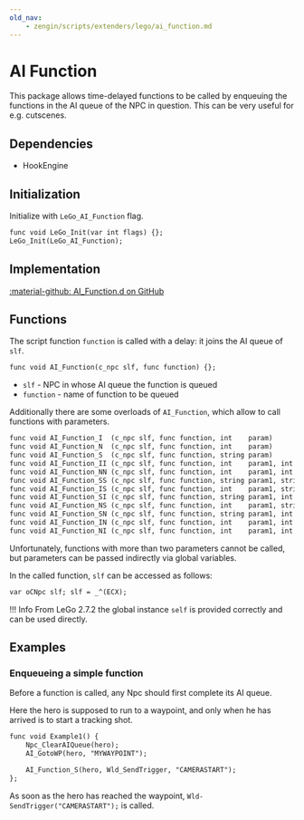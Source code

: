 ```yaml
---
old_nav:
    - zengin/scripts/extenders/lego/ai_function.md
---
```

# AI Function
This package allows time-delayed functions to be called by enqueuing the functions in the AI queue of the NPC in question. This can be very useful for e.g. cutscenes.

## Dependencies

- HookEngine

## Initialization
Initialize with `LeGo_AI_Function` flag.
```dae
func void LeGo_Init(var int flags) {};
LeGo_Init(LeGo_AI_Function);
```
## Implementation
[:material-github: AI_Function.d on GitHub](https://github.com/Lehona/LeGo/blob/dev/AI_Function.d)

## Functions
The script function `function` is called with a delay: it joins the AI queue of `slf`.
```dae
func void AI_Function(c_npc slf, func function) {};
```

- `slf` - NPC in whose AI queue the function is queued
- `function` - name of function to be queued

Additionally there are some overloads of `AI_Function`, which allow to call functions with parameters.
```dae
func void AI_Function_I  (c_npc slf, func function, int    param)                 {}; //Int
func void AI_Function_N  (c_npc slf, func function, int    param)                 {}; //Instance (e.g. NPC)
func void AI_Function_S  (c_npc slf, func function, string param)                 {}; //String
func void AI_Function_II (c_npc slf, func function, int    param1, int    param2) {}; // Int, Int
func void AI_Function_NN (c_npc slf, func function, int    param1, int    param2) {}; // Instance, Instance
func void AI_Function_SS (c_npc slf, func function, string param1, string param2) {}; //String, String
func void AI_Function_IS (c_npc slf, func function, int    param1, string param2) {}; //Int, String
func void AI_Function_SI (c_npc slf, func function, string param1, int    param2) {}; //String, Int
func void AI_Function_NS (c_npc slf, func function, int    param1, string param2) {}; //Instance, String
func void AI_Function_SN (c_npc slf, func function, string param1, int    param2) {}; //String, Istance
func void AI_Function_IN (c_npc slf, func function, int    param1, int    param2) {}; //Int, Instance
func void AI_Function_NI (c_npc slf, func function, int    param1, int    param2) {}; //Instance, Int
```
Unfortunately, functions with more than two parameters cannot be called, but parameters can be passed indirectly via global variables.

In the called function, `slf` can be accessed as follows:
```dae
var oCNpc slf; slf = _^(ECX);
```
!!! Info
    From LeGo 2.7.2 the global instance `self` is provided correctly and can be used directly.

## Examples

### Enqueueing a simple function
Before a function is called, any Npc should first complete its AI queue.

Here the hero is supposed to run to a waypoint, and only when he has arrived is to start a tracking shot.
```dae
func void Example1() {
    Npc_ClearAIQueue(hero);
    AI_GotoWP(hero, "MYWAYPOINT");

    AI_Function_S(hero, Wld_SendTrigger, "CAMERASTART");
};
```
As soon as the hero has reached the waypoint, `Wld-SendTrigger("CAMERASTART");` is called.